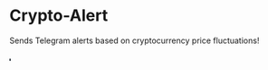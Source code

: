 # Crypto-Alert
Sends Telegram alerts based on cryptocurrency price fluctuations!

<img src="Screenshots/Screenshot_20191116-210440_Telegram.jpg" width="2"/>

